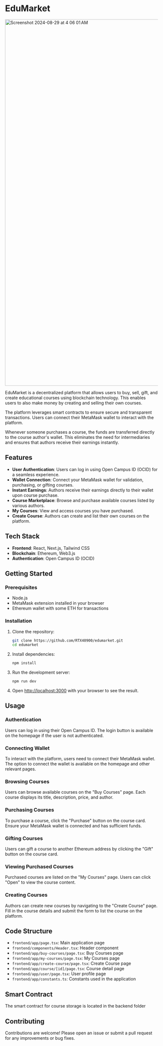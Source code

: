 # EduMarket
<img width="1206" alt="Screenshot 2024-08-29 at 4 06 01 AM" src="https://github.com/user-attachments/assets/936cf527-83bf-43e7-b63b-1b18e48cf25c">


EduMarket is a decentralized platform that allows users to buy, sell, gift, and create educational courses using blockchain technology. This enables users to also make money by creating and selling their own courses.

The platform leverages smart contracts to ensure secure and transparent transactions. Users can connect their MetaMask wallet to interact with the platform.

Whenever someone purchases a course, the funds are transferred directly to the course author's wallet. This eliminates the need for intermediaries and ensures that authors receive their earnings instantly.

## Features

- **User Authentication**: Users can log in using Open Campus ID (OCID) for a seamless experience.
- **Wallet Connection**: Connect your MetaMask wallet for validation, purchasing, or gifting courses.
- **Instant Earnings**: Authors receive their earnings directly to their wallet upon course purchase.
- **Course Marketplace**: Browse and purchase available courses listed by various authors.
- **My Courses**: View and access courses you have purchased.
- **Create Course**: Authors can create and list their own courses on the platform. 

## Tech Stack

- **Frontend**: React, Next.js, Tailwind CSS
- **Blockchain**: Ethereum, Web3.js
- **Authentication**: Open Campus ID (OCID)

## Getting Started

### Prerequisites

- Node.js
- MetaMask extension installed in your browser
- Ethereum wallet with some ETH for transactions

### Installation

1. Clone the repository:
   ```bash
   git clone https://github.com/RTX40900/edumarket.git
   cd edumarket
   ```

2. Install dependencies:
   ```bash
   npm install
   ```


4. Run the development server:
   ```bash
   npm run dev
   ```

5. Open [http://localhost:3000](http://localhost:3000) with your browser to see the result.

## Usage

### Authentication

Users can log in using their Open Campus ID. The login button is available on the homepage if the user is not authenticated.

### Connecting Wallet

To interact with the platform, users need to connect their MetaMask wallet. The option to connect the wallet is available on the homepage and other relevant pages.

### Browsing Courses

Users can browse available courses on the "Buy Courses" page. Each course displays its title, description, price, and author.

### Purchasing Courses

To purchase a course, click the "Purchase" button on the course card. Ensure your MetaMask wallet is connected and has sufficient funds.

### Gifting Courses

Users can gift a course to another Ethereum address by clicking the "Gift" button on the course card.

### Viewing Purchased Courses

Purchased courses are listed on the "My Courses" page. Users can click "Open" to view the course content.

### Creating Courses

Authors can create new courses by navigating to the "Create Course" page. Fill in the course details and submit the form to list the course on the platform.

## Code Structure

- `frontend/app/page.tsx`: Main application page
- `frontend/components/Header.tsx`: Header component
- `frontend/app/buy-courses/page.tsx`: Buy Courses page
- `frontend/app/my-courses/page.tsx`: My Courses page
- `frontend/app/create-course/page.tsx`: Create Course page
- `frontend/app/course/[id]/page.tsx`: Course detail page
- `frontend/app/user/page.tsx`: User profile page
- `frontend/app/constants.ts`: Constants used in the application

## Smart Contract

The smart contract for course storage is located in the backend folder


## Contributing

Contributions are welcome! Please open an issue or submit a pull request for any improvements or bug fixes.
